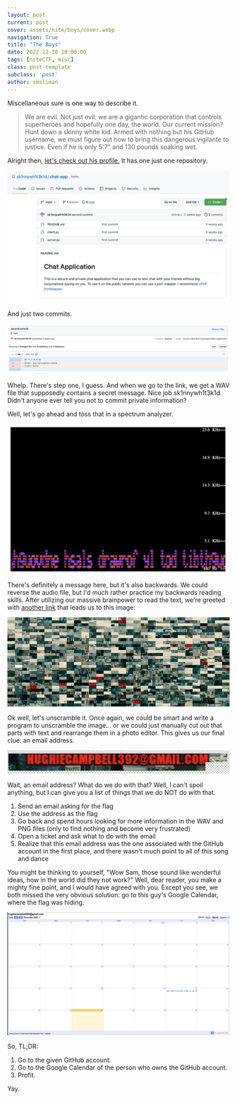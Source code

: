 ```yaml
---
layout: post
current: post
cover: assets/nite/boys/cover.webp
navigation: True
title: "The Boys"
date: 2022-12-30 10:00:00
tags: [niteCTF, misc]
class: post-template
subclass: 'post'
author: smsliman
---
```


Miscellaneous sure is one way to describe it.

> We are evil. Not just evil: we are a gigantic corporation that controls superheroes and hopefully one day, the world. Our current mission? Hunt down a skinny white kid. Armed with nothing but his GitHub username, we must figure out how to bring this dangerous vigilante to justice. Even if he is only 5'7" and 130 pounds soaking wet.

Alright then, [let's check out his profile.](https://github.com/sk1nnywh1t3k1d) It has one just one repository.

![GitHub repository showing chat application](/assets/nite/boys/img1.webp)

And just two commits.

![Commit showing removal of "server" link](/assets/nite/boys/img2.webp)

Whelp. There's step one, I guess. And when we go to the link, we get a WAV file that supposedly contains a secret message. Nice job sk1nnywh1t3k1d. Didn't anyone ever tell you not to commit private information? 

Well, let's go ahead and toss that in a spectrum analyzer.

![Spectrum analysis of WAV file, showing something that looks like text](/assets/nite/boys/img3.webp)

There's definitely a message here, but it's also backwards. We could reverse the audio file, but I'd much rather practice my backwards reading skills. After utilizing our massive brainpower to read the text, we're greeted with [another link](bit.ly/endvought) that leads us to this image:

![Scrambled tiled image](/assets/nite/boys/7_tower.webp)

Ok well, let's unscramble it. Once again, we could be smart and write a program to unscramble the image... or we could just manually cut out that parts with text and rearrange them in a photo editor. This gives us our final clue: an email address.

![Scrambled tiled image](/assets/nite/boys/img4.webp)

Wait, an email address? What do we do with that? Well, I can't spoil anything, but I can give you a list of things that we do NOT do with that.

1. Send an email asking for the flag
2. Use the address as the flag
3. Go back and spend hours looking for more information in the WAV and PNG files (only to find nothing and become very frustrated)
4. Open a ticket and ask what to do with the email 
5. Realize that this email address was the one associated with the GitHub account in the first place, and there wasn't much point to all of this song and dance

You might be thinking to yourself, "Wow Sam, those sound like wonderful ideas, how in the world did they not work?" Well, dear reader, you make a mighty fine point, and I would have agreed with you. Except you see, we both missed the very obvious solution: go to this guy's Google Calendar, where the flag was hiding.

![Google Calendar, with the flag as an event](/assets/nite/boys/img5.webp)

So, TL;DR:
1. Go to the given GitHub account.
2. Go to the Google Calendar of the person who owns the GitHub account.
3. Profit.

Yay.
